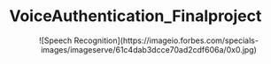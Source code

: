 # VoiceAuthentication_Finalproject


<center>
![Speech Recognition](https://imageio.forbes.com/specials-images/imageserve/61c4dab3dcce70ad2cdf606a/0x0.jpg)
</center>
